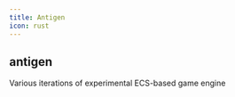 ```yaml
---
title: Antigen
icon: rust
---
```

## antigen

Various iterations of experimental ECS-based game engine

